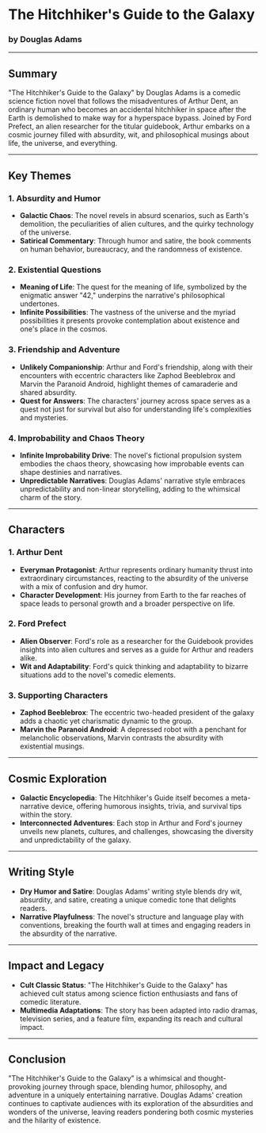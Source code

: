 # The Hitchhiker's Guide to the Galaxy

### by Douglas Adams

---

## Summary

"The Hitchhiker's Guide to the Galaxy" by Douglas Adams is a comedic science fiction novel that follows the misadventures of Arthur Dent, an ordinary human who becomes an accidental hitchhiker in space after the Earth is demolished to make way for a hyperspace bypass. Joined by Ford Prefect, an alien researcher for the titular guidebook, Arthur embarks on a cosmic journey filled with absurdity, wit, and philosophical musings about life, the universe, and everything.

---

## Key Themes

### 1. Absurdity and Humor

- **Galactic Chaos**: The novel revels in absurd scenarios, such as Earth's demolition, the peculiarities of alien cultures, and the quirky technology of the universe.
- **Satirical Commentary**: Through humor and satire, the book comments on human behavior, bureaucracy, and the randomness of existence.

### 2. Existential Questions

- **Meaning of Life**: The quest for the meaning of life, symbolized by the enigmatic answer "42," underpins the narrative's philosophical undertones.
- **Infinite Possibilities**: The vastness of the universe and the myriad possibilities it presents provoke contemplation about existence and one's place in the cosmos.

### 3. Friendship and Adventure

- **Unlikely Companionship**: Arthur and Ford's friendship, along with their encounters with eccentric characters like Zaphod Beeblebrox and Marvin the Paranoid Android, highlight themes of camaraderie and shared absurdity.
- **Quest for Answers**: The characters' journey across space serves as a quest not just for survival but also for understanding life's complexities and mysteries.

### 4. Improbability and Chaos Theory

- **Infinite Improbability Drive**: The novel's fictional propulsion system embodies the chaos theory, showcasing how improbable events can shape destinies and narratives.
- **Unpredictable Narratives**: Douglas Adams' narrative style embraces unpredictability and non-linear storytelling, adding to the whimsical charm of the story.

---

## Characters

### 1. Arthur Dent

- **Everyman Protagonist**: Arthur represents ordinary humanity thrust into extraordinary circumstances, reacting to the absurdity of the universe with a mix of confusion and dry humor.
- **Character Development**: His journey from Earth to the far reaches of space leads to personal growth and a broader perspective on life.

### 2. Ford Prefect

- **Alien Observer**: Ford's role as a researcher for the Guidebook provides insights into alien cultures and serves as a guide for Arthur and readers alike.
- **Wit and Adaptability**: Ford's quick thinking and adaptability to bizarre situations add to the novel's comedic elements.

### 3. Supporting Characters

- **Zaphod Beeblebrox**: The eccentric two-headed president of the galaxy adds a chaotic yet charismatic dynamic to the group.
- **Marvin the Paranoid Android**: A depressed robot with a penchant for melancholic observations, Marvin contrasts the absurdity with existential musings.

---

## Cosmic Exploration

- **Galactic Encyclopedia**: The Hitchhiker's Guide itself becomes a meta-narrative device, offering humorous insights, trivia, and survival tips within the story.
- **Interconnected Adventures**: Each stop in Arthur and Ford's journey unveils new planets, cultures, and challenges, showcasing the diversity and unpredictability of the galaxy.

---

## Writing Style

- **Dry Humor and Satire**: Douglas Adams' writing style blends dry wit, absurdity, and satire, creating a unique comedic tone that delights readers.
- **Narrative Playfulness**: The novel's structure and language play with conventions, breaking the fourth wall at times and engaging readers in the absurdity of the narrative.

---

## Impact and Legacy

- **Cult Classic Status**: "The Hitchhiker's Guide to the Galaxy" has achieved cult status among science fiction enthusiasts and fans of comedic literature.
- **Multimedia Adaptations**: The story has been adapted into radio dramas, television series, and a feature film, expanding its reach and cultural impact.

---

## Conclusion

"The Hitchhiker's Guide to the Galaxy" is a whimsical and thought-provoking journey through space, blending humor, philosophy, and adventure in a uniquely entertaining narrative. Douglas Adams' creation continues to captivate audiences with its exploration of the absurdities and wonders of the universe, leaving readers pondering both cosmic mysteries and the hilarity of existence.
